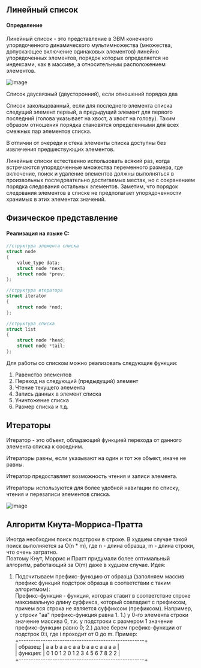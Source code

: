 ## Линейный список

#### Определение
Линейный список - это представление в ЭВМ конечного упорядоченного динамического мультимножества (множества, допускающее включение одинаковых элементов)
линейно упорядоченных элементов, порядок которых определяется не индексами, как в массиве, а относительным расположением элементов.

![image](https://user-images.githubusercontent.com/55214180/172019871-ad4b721f-e07c-4cc1-870a-8b8c72136043.png)

Список двусвязный (двусторонний), если отношений порядка два

Список закольцованный, если для последнего элемента списка следущий элемент первый, а предыдущий элемент для первого последний
(голова указывает на хвост, а хвост на голову). Таким образом отношения порядка становятся определенными для всех смежных пар элементов списка.

В отличии от очереди и стека элементы списка доступны без извлечения предшествующих элементов.

Линейные списки естественно использовать всякий раз, когда встречаются упорядоченные множества переменного размера, где включение, поиск и удаление элементов должны выполняться в произвольных последовательно достигаемых местах, но с сохранением порядка следования остальных элементов. Заметим, что порядок следования элементов в списке не предполагает упорядоченности хранимых в этих элементах значений.

## Физическое представление
#### Реализация на языке C:
```c
//структура элемента списка
struct node
{
    value_type data;
    struct node *next;
    struct node *prev;
};

//структура итератора
struct iterator
{
    struct node *nod;
};

//структура списка
struct list
{
    struct node *head;
    struct node *tail;
};
```
Для работы со списком можно реализовать следующие функции:
1) Равенство элементов
2) Переход на следующий (предыдущий) элемент
3) Чтение текущего элемента
4) Запись данных в элемент списка
5) Уничтожение списка
6) Размер списка и т.д.



## Итераторы
Итератор - это объект, обладающий функцией перехода от данного элемента списка к соседним.

Итераторы равны, если указывают на один и тот же объект, иначе не равны.

Итератор предоставляет возможность чтения и записи элемента.

Итераторы используются для более удобной навигации по списку, чтения и перезаписи элементов списка.

![image](https://user-images.githubusercontent.com/55214180/172023124-aed6999c-2345-4008-9cf4-321d04b84441.png)

## Алгоритм Кнута-Морриса-Пратта
Иногда необходим поиск подстроки в строке. В худшем случае такой поиск выполняется за O(n * m), где n - длина образца, m - длина строки, что очень затратно. <br>
Поэтому Кнут, Моррис и Пратт придумали более оптимальный алгоритм, работающий за O(m) даже в худшем случае. Идея: <br>
1. Подсчитываем префикс-функцию от образца (заполняем массив префикс функций подстрок образца в соответствии с таким алгоритмом): <br>
    Префикс-функция - функция, которая ставит в соответствие строке максимальную длину суффикса, который совпадает с префиксом, причем вся строка не является суффиксом (префиксом). Например, у строки "aa" префикс-функция равна 1. 
    1.) у 0-го элемента строки значение массива 0, т.к. у подстроки с размером 1 значение префикс-функции равно 0;
    2.) далее берем префикс-функции от подстрок 0:i, где i проходит от 0 до m. Пример: <br>
        +----------------------------------------------------+ <br>
        | образец: | a a b a a c a a b a a c a a a a | <br>
        | функция: | 0 1 0 1 2 0 1 2 3 4 5 6 7 8 2 2 | <br>
        +----------------------------------------------------+ <br>
